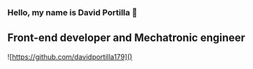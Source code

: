 ### Hello, my name is David Portilla 👋

## Front-end developer and Mechatronic engineer

![https://github.com/davidportilla179]()


